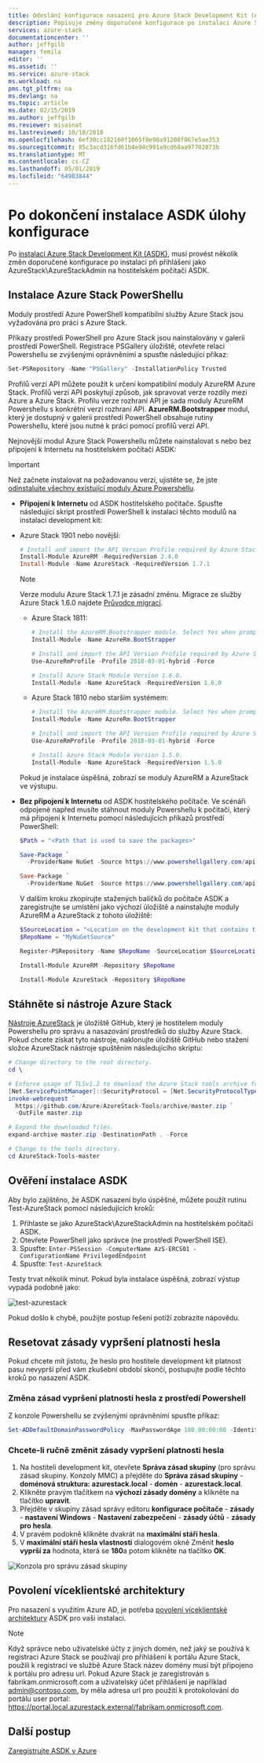 ```yaml
---
title: Odeslání konfigurace nasazení pro Azure Stack Development Kit (ASDK) | Dokumentace Microsoftu
description: Popisuje změny doporučené konfigurace po instalaci Azure Stack Development Kit (ASDK).
services: azure-stack
documentationcenter: ''
author: jeffgilb
manager: femila
editor: ''
ms.assetid: ''
ms.service: azure-stack
ms.workload: na
pms.tgt_pltfrm: na
ms.devlang: na
ms.topic: article
ms.date: 02/15/2019
ms.author: jeffgilb
ms.reviewer: misainat
ms.lastreviewed: 10/10/2018
ms.openlocfilehash: 6ef30cc182160f1065f8e98a91208f067e5ae353
ms.sourcegitcommit: 85c3acd316fd61b4e94c991a9cd68aa97702073b
ms.translationtype: MT
ms.contentlocale: cs-CZ
ms.lasthandoff: 05/01/2019
ms.locfileid: "64983844"
---
```

# <a name="post-asdk-installation-configuration-tasks"></a>Po dokončení instalace ASDK úlohy konfigurace

Po [instalaci Azure Stack Development Kit (ASDK)](asdk-install.md), musí provést několik změn doporučené konfigurace po instalaci při přihlášení jako AzureStack\AzureStackAdmin na hostitelském počítači ASDK. 

## <a name="install-azure-stack-powershell"></a>Instalace Azure Stack PowerShellu

Moduly prostředí Azure PowerShell kompatibilní služby Azure Stack jsou vyžadována pro práci s Azure Stack.

Příkazy prostředí PowerShell pro Azure Stack jsou nainstalovány v galerii prostředí PowerShell. Registrace PSGallery úložiště, otevřete relaci Powershellu se zvýšenými oprávněními a spusťte následující příkaz:

``` Powershell
Set-PSRepository -Name "PSGallery" -InstallationPolicy Trusted
```

Profilů verzí API můžete použít k určení kompatibilní moduly AzureRM Azure Stack.  Profilů verzí API poskytují způsob, jak spravovat verze rozdíly mezi Azure a Azure Stack. Profilu verze rozhraní API je sada moduly AzureRM Powershellu s konkrétní verzí rozhraní API. **AzureRM.Bootstrapper** modul, který je dostupný v galerii prostředí PowerShell obsahuje rutiny Powershellu, které jsou nutné k práci pomocí profilů verzí API.

Nejnovější modul Azure Stack Powershellu můžete nainstalovat s nebo bez připojení k Internetu na hostitelském počítači ASDK:

> [!IMPORTANT]
> Než začnete instalovat na požadovanou verzi, ujistěte se, že jste [odinstalujte všechny existující moduly Azure Powershellu](../operator/azure-stack-powershell-install.md#3-uninstall-existing-versions-of-the-azure-stack-powershell-modules).

- **Připojení k Internetu** od ASDK hostitelského počítače. Spusťte následující skript prostředí PowerShell k instalaci těchto modulů na instalaci development kit:

- Azure Stack 1901 nebo novější:

    ```powershell
    # Install and import the API Version Profile required by Azure Stack into the current PowerShell session.
    Install-Module AzureRM -RequiredVersion 2.4.0
    Install-Module -Name AzureStack -RequiredVersion 1.7.1
    ```

    > [!Note]  
    > Verze modulu Azure Stack 1.7.1 je zásadní změnu. Migrace ze služby Azure Stack 1.6.0 najdete [Průvodce migrací](https://aka.ms/azspshmigration171).

  - Azure Stack 1811:

    ``` PowerShell
    # Install the AzureRM.Bootstrapper module. Select Yes when prompted to install NuGet. 
    Install-Module -Name AzureRm.BootStrapper

    # Install and import the API Version Profile required by Azure Stack into the current PowerShell session.
    Use-AzureRmProfile -Profile 2018-03-01-hybrid -Force

    # Install Azure Stack Module Version 1.6.0.
    Install-Module -Name AzureStack -RequiredVersion 1.6.0
    ```

  - Azure Stack 1810 nebo starším systémem:

    ``` PowerShell
    # Install the AzureRM.Bootstrapper module. Select Yes when prompted to install NuGet. 
    Install-Module -Name AzureRm.BootStrapper

    # Install and import the API Version Profile required by Azure Stack into the current PowerShell session.
    Use-AzureRmProfile -Profile 2018-03-01-hybrid -Force

    # Install Azure Stack Module Version 1.5.0.
    Install-Module -Name AzureStack -RequiredVersion 1.5.0
    ```

  Pokud je instalace úspěšná, zobrazí se moduly AzureRM a AzureStack ve výstupu.

- **Bez připojení k Internetu** od ASDK hostitelského počítače. Ve scénáři odpojené napřed musíte stáhnout moduly Powershellu k počítači, který má připojení k Internetu pomocí následujících příkazů prostředí PowerShell:

  ```powershell
  $Path = "<Path that is used to save the packages>"

  Save-Package `
    -ProviderName NuGet -Source https://www.powershellgallery.com/api/v2 -Name AzureRM -Path $Path -Force -RequiredVersion 2.3.0
  
  Save-Package `
    -ProviderName NuGet -Source https://www.powershellgallery.com/api/v2 -Name AzureStack -Path $Path -Force -RequiredVersion 1.5.0
  ```

  V dalším kroku zkopírujte stažených balíčků do počítače ASDK a zaregistrujte se umístění jako výchozí úložiště a nainstalujte moduly AzureRM a AzureStack z tohoto úložiště:

    ```powershell  
    $SourceLocation = "<Location on the development kit that contains the PowerShell packages>"
    $RepoName = "MyNuGetSource"

    Register-PSRepository -Name $RepoName -SourceLocation $SourceLocation -InstallationPolicy Trusted

    Install-Module AzureRM -Repository $RepoName

    Install-Module AzureStack -Repository $RepoName
    ```

## <a name="download-the-azure-stack-tools"></a>Stáhněte si nástroje Azure Stack

[Nástroje AzureStack](https://github.com/Azure/AzureStack-Tools) je úložiště GitHub, který je hostitelem moduly Powershellu pro správu a nasazování prostředků do služby Azure Stack. Pokud chcete získat tyto nástroje, naklonujte úložiště GitHub nebo stažení složce AzureStack nástroje spuštěním následujícího skriptu:

  ```powershell
  # Change directory to the root directory.
  cd \

  # Enforce usage of TLSv1.2 to download the Azure Stack tools archive from GitHub
  [Net.ServicePointManager]::SecurityProtocol = [Net.SecurityProtocolType]::Tls12
  invoke-webrequest `
    https://github.com/Azure/AzureStack-Tools/archive/master.zip `
    -OutFile master.zip

  # Expand the downloaded files.
  expand-archive master.zip -DestinationPath . -Force

  # Change to the tools directory.
  cd AzureStack-Tools-master
  ```

## <a name="validate-the-asdk-installation"></a>Ověření instalace ASDK

Aby bylo zajištěno, že ASDK nasazení bylo úspěšné, můžete použít rutinu Test-AzureStack pomocí následujících kroků:

1. Přihlaste se jako AzureStack\AzureStackAdmin na hostitelském počítači ASDK.
2. Otevřete PowerShell jako správce (ne prostředí PowerShell ISE).
3. Spusťte: `Enter-PSSession -ComputerName AzS-ERCS01 -ConfigurationName PrivilegedEndpoint`
4. Spusťte: `Test-AzureStack`

Testy trvat několik minut. Pokud byla instalace úspěšná, zobrazí výstup vypadá podobně jako:

![test-azurestack](media/asdk-post-deploy/test-azurestack.png)

Pokud došlo k chybě, použijte postup řešení potíží zobrazíte nápovědu.

## <a name="reset-the-password-expiration-policy"></a>Resetovat zásady vypršení platnosti hesla 

Pokud chcete mít jistotu, že heslo pro hostitele development kit platnost pasu nevyprší před vám zkušební období skončí, postupujte podle těchto kroků po nasazení ASDK.

### <a name="to-change-the-password-expiration-policy-from-powershell"></a>Změna zásad vypršení platnosti hesla z prostředí Powershell

Z konzole Powershellu se zvýšenými oprávněními spusťte příkaz:

```powershell
Set-ADDefaultDomainPasswordPolicy -MaxPasswordAge 180.00:00:00 -Identity azurestack.local
```

### <a name="to-change-the-password-expiration-policy-manually"></a>Chcete-li ručně změnit zásady vypršení platnosti hesla

1. Na hostiteli development kit, otevřete **Správa zásad skupiny** (pro správu zásad skupiny. Konzoly MMC) a přejděte do **Správa zásad skupiny** - **doménová struktura: azurestack.local** - **domén**  -  **azurestack.local**.
2. Klikněte pravým tlačítkem na **výchozí zásady domény** a klikněte na tlačítko **upravit**.
3. Přejděte v skupiny zásad správy editoru **konfigurace počítače** - **zásady** - **nastavení Windows**  -  **Nastavení zabezpečení** - **zásady účtů** - **zásady pro hesla**.
4. V pravém podokně klikněte dvakrát na **maximální stáří hesla**.
5. V **maximální stáří hesla vlastnosti** dialogovém okně Změnit **heslo vyprší za** hodnota, která se **180**a potom klikněte na tlačítko **OK**.

![Konzola pro správu zásad skupiny](media/asdk-post-deploy/gpmc.png)

## <a name="enable-multi-tenancy"></a>Povolení víceklientské architektury

Pro nasazení s využitím Azure AD, je potřeba [povolení víceklientské architektury](../operator/azure-stack-enable-multitenancy.md#enable-multi-tenancy) ASDK pro vaši instalaci.

> [!NOTE]
> Když správce nebo uživatelské účty z jiných domén, než jaký se používá k registraci Azure Stack se používají pro přihlášení k portálu Azure Stack, použili k registraci ve službě Azure Stack název domény musí být připojeno k portálu pro adresu url. Pokud Azure Stack je zaregistrován s fabrikam.onmicrosoft.com a uživatelský účet přihlášení je například admin@contoso.com, by měla adresa url pro použití k protokolování do portálu user portal: https://portal.local.azurestack.external/fabrikam.onmicrosoft.com.

## <a name="next-steps"></a>Další postup

[Zaregistrujte ASDK v Azure](asdk-register.md)
